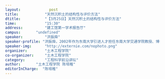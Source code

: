 ```yaml
---
layout: 			post
title:       	  "天然沉积土的结构性与评价方法"
dtitle:      	  "【3月25日】天然沉积土的结构性与评价方法"
time: 		  	  "15:30"
address:	  	  "建工馆第一学术报告厅"
campus:	  	  "undefined"
speaker:	   	  "洪振舜"
speaker-profile: "洪振舜，2002年作为东南大学引进人才担任东南大学交通学院教授、博士生导师。作为项目负责人，已经承担了国家基金面上项目4项、国家高新技术研究发展计划（863计划）项目1项、973课题1项，南水北调重大工程创新项目3项等。发表了30多篇SCI收录学术论文，其中在岩土工程的顶级期刊Géotechnique、Journal of Geotechnical and Geoenvironmental Engineering-ASCE、Canadian Geotechnical Journal、Soils and Foundations、Geotechnical Testing Journal-ASTM等国际刊物上发表论文10多篇。"
speaker-img:	  "http://externie.com/nophoto.png"
organizer:		  "土木工程学院"
co-organizer:	  "土木工程学院"
category:		  "工程科学前沿讲坛"
author:		  "土木工程学院 陈培稚"
editorInCharge:  "陈培稚"
---
```


